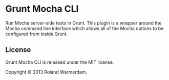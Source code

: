 Grunt Mocha CLI
===============

Run Mocha server-side tests in Grunt. This plugin is a wrapper around the Mocha command line interface which allows all of the Mocha options to be configured from inside Grunt.


License
-------
Grunt Mocha CLI is released under the MIT license.

Copyright © 2013 Roland Warmerdam.
